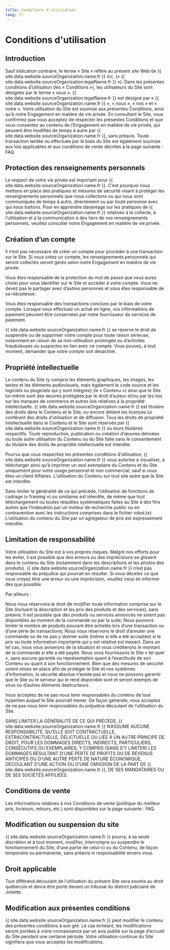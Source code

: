```yaml
---
title: Conditions d'utilisation
lang: fr
---
```



# Conditions d'utilisation


## Introduction
Sauf indication contraire, le terme « Site » réfère au présent site Web de {{ site.data.website.sourceOrganization.name.fr }} inc. (« {{ site.data.website.sourceOrganization.legalName.fr }} »). Dans les présentes conditions d’utilisation (les « Conditions »), les utilisateurs du Site sont désignés par le terme « vous ». {{ site.data.website.sourceOrganization.legalName.fr }} est désigné par « {{ site.data.website.sourceOrganization.name.fr }} », « nous », « nos » et « notre ». Votre utilisation du Site est soumise aux présentes Conditions, ainsi qu’à notre Engagement en matière de vie privée. En consultant le Site, vous confirmez que vous acceptez de respecter les présentes Conditions et que vous consentez au contenu de l’Engagement en matière de vie privée, qui peuvent être modifiés de temps à autre par {{ site.data.website.sourceOrganization.name.fr }}, sans préavis. Toute transaction tentée ou effectuée par le biais du Site est également soumise aux lois applicables et aux conditions de vente décrites à la page suivante : FAQ.

## Protection des renseignements personnels
Le respect de votre vie privée est important pour {{ site.data.website.sourceOrganization.name.fr }}. C’est pourquoi nous mettons en place des pratiques et mesures de sécurité visant à protéger les renseignements personnels que nous collectons ou qui nous sont communiqués de temps à autre, directement ou par toute personne avec qui nous traitons. Pour en apprendre davantage sur les pratiques de {{ site.data.website.sourceOrganization.name.fr }} relatives à la collecte, à l’utilisation et à la communication à des tiers de vos renseignements personnels, veuillez consulter notre Engagement en matière de vie privée.

## Création d’un compte
Il n’est pas nécessaire de créer un compte pour procéder à une transaction sur le Site. Si vous créez un compte, les renseignements personnels qui seront collectés seront gérés selon notre Engagement en matière de vie privée.

Vous êtes responsable de la protection du mot de passe que vous aurez choisi pour vous identifier sur le Site et accéder à votre compte. Vous ne devez pas le partager avec d’autres personnes et vous êtes responsable de sa robustesse.

Vous êtes responsable des transactions conclues par le biais de votre compte. Lorsque vous effectuez un achat en ligne, vos informations de paiement peuvent être conservées par notre fournisseur de services de paiement.

{{ site.data.website.sourceOrganization.name.fr }} se réserve le droit de suspendre ou de supprimer votre compte pour toute raison sérieuse, notamment en raison de sa non-utilisation prolongée ou d’activités frauduleuses ou suspectes en lien avec ce compte. Vous pouvez, à tout moment, demander que votre compte soit désactivé.



## Propriété intellectuelle
Le contenu du Site (y compris les éléments graphiques, les images, les textes et les éléments audiovisuels, mais également le code source et les logiciels ou plugiciels qui y sont intégrés) (le « Contenu ») ainsi que le Site lui-même sont des œuvres protégées par le droit d’auteur et/ou par les lois sur les marques de commerce et autres lois relatives à la propriété intellectuelle. {{ site.data.website.sourceOrganization.name.fr }} est titulaire des droits dans le Contenu et le Site, ou encore détient les licences lui conférant des droits d’utilisation et de diffusion. Tous les droits de propriété intellectuelle dans le Contenu et le Site sont réservés par {{ site.data.website.sourceOrganization.name.fr }} ou leurs titulaires respectifs. Toute reproduction, publication ou création d’œuvres dérivées ou toute autre utilisation du Contenu ou du Site faite sans le consentement du titulaire des droits de propriété intellectuelle est interdite.

Pourvu que vous respectiez les présentes conditions d’utilisation, {{ site.data.website.sourceOrganization.name.fr }} vous autorise à visualiser, à télécharger ainsi qu’à imprimer un seul exemplaire du Contenu et du Site uniquement pour votre usage personnel et non commercial, sauf si vous êtes un client Affaires. L’utilisation du Contenu sur tout site autre que le Site est interdite.

Sans limiter la généralité de ce qui précède, l’utilisation de fonctions de cadrage (« framing ») ou similaires est interdite, de même que tout téléchargement ou toutes requêtes systématiques faites au Site à des fins autres que l’indexation par un moteur de recherche public ou en contravention avec les instructions comprises dans le fichier robot.txt. L’utilisation du contenu du Site par un agrégateur de prix est expressément interdite.

## Limitation de responsabilité
Votre utilisation du Site est à vos propres risques. Malgré nos efforts pour les éviter, il est possible que des erreurs ou des imprécisions se glissent dans le contenu du Site (notamment dans les descriptions et les photos des produits). {{ site.data.website.sourceOrganization.name.fr }} n’est pas responsable du préjudice qui pourrait en résulter. Si vous décelez ce que vous croyez être une erreur ou une imprécision, veuillez nous en informer dès que possible.

Par ailleurs :

Nous nous réservons le droit de modifier toute information comprise sur le Site (incluant la description et les prix des produits et des services), sans préavis;
Il est possible que des produits ou services annoncés ne soient pas disponibles au moment de la commande ou par la suite;
Nous pouvons limiter le nombre de produits pouvant être achetés lors d’une transaction ou d’une série de transactions;
Nous nous réservons le droit d’annuler une commande ou de ne pas y donner suite (même si elle a été acceptée) si le prix ou toute information importante qui y est relative est inexact. Dans un tel cas, nous vous aviserons de la situation et vous créditerons le montant de la commande si elle a été payée.
Nous vous fournissons le Site « tel quel », sans aucune garantie ou représentation quant à l’exactitude de son Contenu ou quant à son fonctionnement. Bien que des mesures de sécurité soient mises en place afin de protéger le Site et nos systèmes d’information, la sécurité absolue n’existe pas et nous ne pouvons garantir que le Site ou le serveur qui le rend disponible sont et seront exempts de virus ou d’autres éléments destructeurs.

Vous acceptez de ne pas nous tenir responsables du contenu de tout hyperlien auquel le Site pourrait mener. De façon générale, vous acceptez de ne pas nous tenir responsables du préjudice découlant de l’utilisation du Site.

SANS LIMITER LA GÉNÉRALITÉ DE CE QUI PRÉCÈDE, {{ site.data.website.sourceOrganization.name.fr }} N’ASSUME AUCUNE RESPONSABILITÉ, QU’ELLE SOIT CONTRACTUELLE, EXTRACONTRACTUELLE, DÉLICTUELLE OU LIÉE À UN AUTRE PRINCIPE DE DROIT, POUR LES DOMMAGES DIRECTS, INDIRECTS, PARTICULIERS, CONSÉCUTIFS OU EXEMPLAIRES, Y COMPRIS (SANS S’Y LIMITER) LES DOMMAGES RÉSULTANT D’UNE PERTE DE PROFITS OU DE REVENUS ANTICIPÉS OU D’UNE AUTRE PERTE DE NATURE ÉCONOMIQUE, DÉCOULANT D’UNE ACTION OU D’UNE OMISSION DE LA PART DE {{ site.data.website.sourceOrganization.name.fr }}, DE SES MANDATAIRES OU DE SES SOCIÉTÉS AFFILIÉES.

## Conditions de vente
Les informations relatives à nos Conditions de vente (politique du meilleur prix, livraison, retours, etc.) sont disponibles sur la page suivante : FAQ.

## Modification ou suspension du site
{{ site.data.website.sourceOrganization.name.fr }} pourra, à sa seule discrétion et à tout moment, modifier, interrompre ou suspendre le fonctionnement du Site, d’une partie de celui-ci ou du Contenu, de façon temporaire ou permanente, sans préavis ni responsabilité envers vous.

## Droit applicable
Tout différend découlant de l’utilisation du présent Site sera soumis au droit québécois et devra être porté devant un tribunal du district judiciaire de Joliette.

## Modification aux présentes conditions
{{ site.data.website.sourceOrganization.name.fr }} peut modifier le contenu des présentes conditions à son gré. Le cas échéant, les modifications seront portées à votre connaissance par un avis publié sur la page d’accueil du Site pendant une certaine période. Votre utilisation continue du Site signifiera que vous acceptez les modifications.